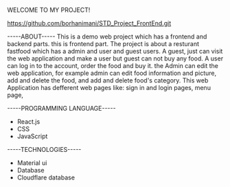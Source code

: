 WELCOME TO MY PROJECT!

https://github.com/borhanimani/STD_Project_FrontEnd.git

-----ABOUT-----
This is a demo web project which has a frontend and backend parts. this is frontend part. The project is about a resturant fastfood which has a admin and user and guest users. A guest, just can visit the web application and make a user but guest can not buy any food. A user can log in to the account, order the food and buy it. the Admin can edit the web application, for example admin can edit food information and picture, add and delete the food, and add and delete food's category. This web Application has defferent web pages like: sign in and login pages, menu page,  

-----PROGRAMMING LANGUAGE-----
- React.js
- CSS
- JavaScript

-----TECHNOLOGIES-----
- Material ui
- Database
- Cloudflare database
